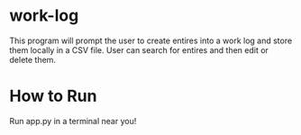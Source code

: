 # work-log
This program  will prompt the user to create entires into a work log and store them locally in a CSV file. User can search for entires and then edit or delete them.

# How to Run
Run app.py in a terminal near you!
